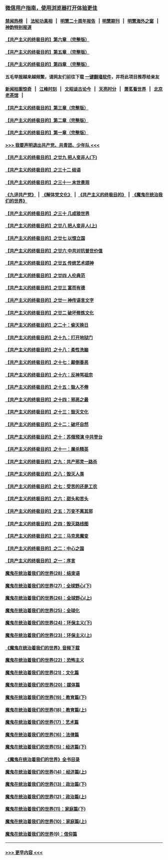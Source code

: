 ### [微信用户指南，使用浏览器打开体验更佳](https://github.com/gfw-breaker/banned-news1/blob/master/indexes/wechat-guide.md?t=0)
#### [禁闻热榜](热点新闻.md?t=0)  &nbsp;&nbsp;|&nbsp;&nbsp; [法轮功真相](https://github.com/gfw-breaker/truth/blob/master/README.md?t=0) &nbsp;&nbsp;|&nbsp;&nbsp; [明慧二十周年报告](https://github.com/gfw-breaker/mh-reports/blob/master/README.md?t=0) &nbsp;&nbsp;|&nbsp;&nbsp;[明慧期刊](https://github.com/gfw-breaker/mh-qikan) &nbsp;&nbsp;|&nbsp;&nbsp; [明慧海外之窗](https://github.com/gfw-breaker/mh-news/blob/master/README.md?t=0) &nbsp;&nbsp;|&nbsp;&nbsp; [神韵特别报道](https://github.com/gfw-breaker/mh-news/blob/master/shenyun.md?t=0)
#### [【共产主义的终极目的】第六章 （完整版）](../pages/nsc422/n11428913.md?t=02161511) 
#### [【共产主义的终极目的】第五章 （完整版）](../pages/nsc422/n11428912.md?t=02161511) 
#### [【共产主义的终极目的】第四章 （完整版）](../pages/nsc422/n11428907.md?t=02161511) 
#### 五毛举报越来越频繁，请网友们前往下载 [一键翻墙软件](https://github.com/gfw-breaker/ssr-accounts)，并将此项目推荐给亲友
#### [新闻拍案惊奇](https://github.com/gfw-breaker/banned-news1/blob/master/pages/link4.md) &nbsp;&nbsp;|&nbsp;&nbsp; [江峰时刻](https://github.com/gfw-breaker/banned-news1/blob/master/pages/link4.md) &nbsp;&nbsp;|&nbsp;&nbsp; [文昭谈古论今](https://github.com/gfw-breaker/banned-news1/blob/master/pages/link4.md) &nbsp;&nbsp;|&nbsp;&nbsp; [天亮时分](https://github.com/gfw-breaker/banned-news1/blob/master/pages/link4.md) &nbsp;&nbsp;|&nbsp;&nbsp; [萧茗看世界](https://github.com/gfw-breaker/banned-news1/blob/master/pages/link4.md) &nbsp;&nbsp;|&nbsp;&nbsp; [北京老茶馆](https://github.com/gfw-breaker/banned-news1/blob/master/pages/link4.md) &nbsp;&nbsp;|&nbsp;&nbsp; 
#### [【共产主义的终极目的】第三章（完整版）](../pages/nsc422/n11428848.md?t=02161511) 
#### [【共产主义的终极目的】第二章（完整版）](../pages/nsc422/n11428831.md?t=02161511) 
#### [【共产主义的终极目的】第一章（完整版）](../pages/nsc422/n11417651.md?t=02161511) 
#### [>>> 我要声明退出共产党、共青团、少年队 <<<](https://github.com/begood0513/goodnews/blob/master/quit/letter.md) 
#### [【共产主义的终极目的】之廿九 把人变非人(下)](../pages/nsc422/n11344140.md?t=02161511) 
#### [【共产主义的终极目的】之三十二 结语](../pages/nsc422/n11360535.md?t=02161511) 
#### [【共产主义的终极目的】之三十一 末世景观](../pages/nsc422/n11351129.md?t=02161511) 
#### [《九评共产党》](https://github.com/begood0513/9ping.md/blob/master/README.md) &nbsp;|&nbsp; [《解体党文化》](../../../../jtdwh.md/blob/master/README.md)  &nbsp;|&nbsp; [《共产主义的终极目的》](../../../../gczydzjmd.md/blob/master/README.md) &nbsp;|&nbsp; [《魔鬼在统治我们的世界》](../../../../mgztzwmdsj.md/blob/master/README.md) 
#### [【共产主义的终极目的】之三十 几成狼世界](../pages/nsc422/n11348280.md?t=02161511) 
#### [【共产主义的终极目的】之廿八 把人变非人(上)](../pages/nsc422/n11340492.md?t=02161511) 
#### [【共产主义的终极目的】之廿七 以恨立国](../pages/nsc422/n11336944.md?t=02161511) 
#### [【共产主义的终极目的】之廿六 中共对抗普世价值](../pages/nsc422/n11324785.md?t=02161511) 
#### [【共产主义的终极目的】之廿五 传统艺术颂神](../pages/nsc422/n11296396.md?t=02161511) 
#### [【共产主义的终极目的】之廿四 人伦典范](../pages/nsc422/n11296397.md?t=02161511) 
#### [【共产主义的终极目的】之廿三 富而有德](../pages/nsc422/n11283598.md?t=02161511) 
#### [【共产主义的终极目的】之廿一 神传语言文字](../pages/nsc422/n11263265.md?t=02161511) 
#### [【共产主义的终极目的】之廿二 破坏修炼文化](../pages/nsc422/n11245728.md?t=02161511) 
#### [【共产主义的终极目的】之二十：偷天换日](../pages/nsc422/n11238846.md?t=02161511) 
#### [【共产主义的终极目的】之十九：打开地狱门](../pages/nsc422/n11206376.md?t=02161511) 
#### [【共产主义的终极目的】之十八：柔性洗脑](../pages/nsc422/n11199994.md?t=02161511) 
#### [【共产主义的终极目的】之十七：颠倒善恶](../pages/nsc422/n11179782.md?t=02161511) 
#### [【共产主义的终极目的】之十六：反神骂祖宗](../pages/nsc422/n11166798.md?t=02161511) 
#### [【共产主义的终极目的】之十五：毁人不倦](../pages/nsc422/n11166792.md?t=02161511) 
#### [【共产主义的终极目的】之十四：邪恶之最](../pages/nsc422/n11150249.md?t=02161511) 
#### [【共产主义的终极目的】之十三：毁灭文化](../pages/nsc422/n11135227.md?t=02161511) 
#### [【共产主义的终极目的】之十二：破坏自然](../pages/nsc422/n11135214.md?t=02161511) 
#### [【共产主义的终极目的】之十：苏俄预演 中共登台](../pages/nsc422/n11118424.md?t=02161511) 
#### [【共产主义的终极目的】之十一：屠杀精英](../pages/nsc422/n11118442.md?t=02161511) 
#### [【共产主义的终极目的】之九：共产邪灵一路杀](../pages/nsc422/n11114139.md?t=02161511) 
#### [【共产主义的终极目的】之八：毁灭人类](../pages/nsc422/n11108503.md?t=02161511) 
#### [【共产主义的终极目的】之七：受苦的还是工农](../pages/nsc422/n11101809.md?t=02161511) 
#### [【共产主义的终极目的】之六：甜头和苦头](../pages/nsc422/n11096971.md?t=02161511) 
#### [【共产主义的终极目的】之五：万变不离其邪](../pages/nsc422/n11091285.md?t=02161511) 
#### [【共产主义的终极目的】之四：毁灭路线图](../pages/nsc422/n11086284.md?t=02161511) 
#### [【共产主义的终极目的】之三：马克思魔变](../pages/nsc422/n11061941.md?t=02161511) 
#### [【共产主义的终极目的】之二：中心之国](../pages/nsc422/n11047728.md?t=02161511) 
#### [【共产主义的终极目的】之一：序言](../pages/nsc422/n11086077.md?t=02161511) 
#### [魔鬼在统治着我们的世界(28)：结束语](../pages/nsc422/n10936246.md?t=02161511) 
#### [魔鬼在统治着我们的世界(27)：全球野心(下)](../pages/nsc422/n10928319.md?t=02161511) 
#### [魔鬼在统治着我们的世界(26)：全球野心(上)](../pages/nsc422/n10900318.md?t=02161511) 
#### [魔鬼在统治着我们的世界(25)：全球化](../pages/nsc422/n10788205.md?t=02161511) 
#### [魔鬼在统治着我们的世界(24)：环保主义(下)](../pages/nsc422/n10695307.md?t=02161511) 
#### [魔鬼在统治着我们的世界(23)：环保主义(上)](../pages/nsc422/n10688613.md?t=02161511) 
#### [《魔鬼在统治着我们的世界》音频下载](../pages/nsc422/n10635553.md?t=02161511) 
#### [魔鬼在统治着我们的世界(22)：恐怖主义](../pages/nsc422/n10614727.md?t=02161511) 
#### [魔鬼在统治着我们的世界(21)：文化篇](../pages/nsc422/n10597706.md?t=02161511) 
#### [魔鬼在统治着我们的世界(20)：媒体篇](../pages/nsc422/n10586579.md?t=02161511) 
#### [魔鬼在统治着我们的世界(19)：教育篇(下)](../pages/nsc422/n10564808.md?t=02161511) 
#### [魔鬼在统治着我们的世界(18)：教育篇(上)](../pages/nsc422/n10526970.md?t=02161511) 
#### [魔鬼在统治着我们的世界(17)：艺术篇](../pages/nsc422/n10499093.md?t=02161511) 
#### [魔鬼在统治着我们的世界(16)：法律篇](../pages/nsc422/n10485969.md?t=02161511) 
#### [魔鬼在统治着我们的世界(15)：经济篇(下)](../pages/nsc422/n10469975.md?t=02161511) 
#### [《魔鬼在统治着我们的世界》全书目录](../pages/nsc422/n10464261.md?t=02161511) 
#### [魔鬼在统治着我们的世界(14)：经济篇(上)](../pages/nsc422/n10457370.md?t=02161511) 
#### [魔鬼在统治着我们的世界(13)：政治篇(下)](../pages/nsc422/n10448270.md?t=02161511) 
#### [魔鬼在统治着我们的世界(12)：政治篇(上)](../pages/nsc422/n10444576.md?t=02161511) 
#### [魔鬼在统治着我们的世界(11)：家庭篇(下)](../pages/nsc422/n10440961.md?t=02161511) 
#### [魔鬼在统治着我们的世界(10)：家庭篇(上)](../pages/nsc422/n10435448.md?t=02161511) 
#### [魔鬼在统治着我们的世界(9)：信仰篇](../pages/nsc422/n10432159.md?t=02161511) 

----
#### [ >>> 更早内容 <<< ](../indexes/nsc422-earlier.md)
